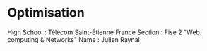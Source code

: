 # Optimisation
High School : Télécom Saint-Étienne France
Section : Fise 2 "Web computing & Networks"
Name : Julien Raynal
